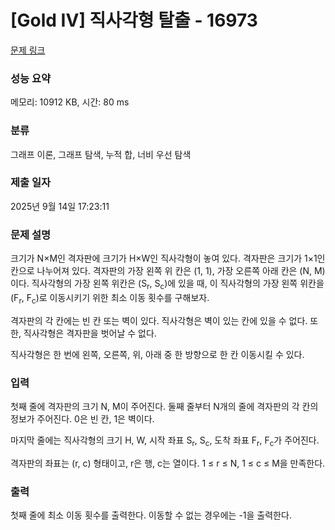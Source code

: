 # [Gold IV] 직사각형 탈출 - 16973 

[문제 링크](https://www.acmicpc.net/problem/16973) 

### 성능 요약

메모리: 10912 KB, 시간: 80 ms

### 분류

그래프 이론, 그래프 탐색, 누적 합, 너비 우선 탐색

### 제출 일자

2025년 9월 14일 17:23:11

### 문제 설명

<p>크기가 N×M인 격자판에 크기가 H×W인 직사각형이 놓여 있다. 격자판은 크기가 1×1인 칸으로 나누어져 있다. 격자판의 가장 왼쪽 위 칸은 (1, 1), 가장 오른쪽 아래 칸은 (N, M)이다. 직사각형의 가장 왼쪽 위칸은 (S<sub>r</sub>, S<sub>c</sub>)에 있을 때, 이 직사각형의 가장 왼쪽 위칸을 (F<sub>r</sub>, F<sub>c</sub>)로 이동시키기 위한 최소 이동 횟수를 구해보자.</p>

<p>격자판의 각 칸에는 빈 칸 또는 벽이 있다. 직사각형은 벽이 있는 칸에 있을 수 없다. 또한, 직사각형은 격자판을 벗어날 수 없다.</p>

<p>직사각형은 한 번에 왼쪽, 오른쪽, 위, 아래 중 한 방향으로 한 칸 이동시킬 수 있다.</p>

### 입력 

 <p>첫째 줄에 격자판의 크기 N, M이 주어진다. 둘째 줄부터 N개의 줄에 격자판의 각 칸의 정보가 주어진다. 0은 빈 칸, 1은 벽이다.</p>

<p>마지막 줄에는 직사각형의 크기 H, W, 시작 좌표 S<sub>r</sub>, S<sub>c</sub>, 도착 좌표 F<sub>r</sub>, F<sub>c</sub>가 주어진다.</p>

<p>격자판의 좌표는 (r, c) 형태이고, r은 행, c는 열이다. 1 ≤ r ≤ N, 1 ≤ c ≤ M을 만족한다.</p>

### 출력 

 <p>첫째 줄에 최소 이동 횟수를 출력한다. 이동할 수 없는 경우에는 -1을 출력한다.</p>


